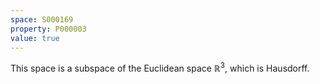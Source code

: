 ```yaml
---
space: S000169
property: P000003
value: true
---
```


This space is a subspace of the Euclidean space $\mathbb{R}^3$, which is Hausdorff.
